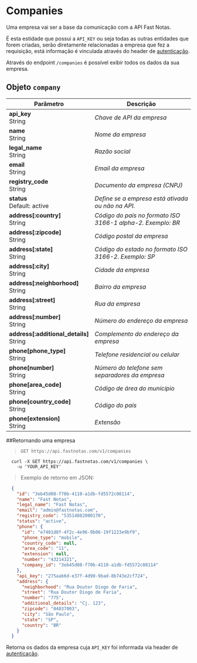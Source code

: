 # Companies

  Uma empresa vai ser a base da comunicação com a API Fast Notas.

  É esta estidade que possui a `API_KEY` ou seja todas as outras entidades que forem criadas, serão diretamente relacionadas a empresa que fez a requisição, está informação é vinculada através do header de [autenticação](#autentica-o).

  Através do endpoint `/companies` é possível exibir todos os dados da sua empresa.

## Objeto `company`

  Parâmetro |  Descrição
 -------------- | --------------
  **api_key** <br> String | *Chave de API da empresa*
  **name** <br> String | *Nome da empresa*
  **legal_name** <br>String | *Razão social*
  **email** <br> String | *Email da empresa*
  **registry_code** <br>String | *Documento da empresa (CNPJ)*
  **status** <br> Default: active | *Define se a empresa está ativada ou não na API.*
  **address[:country]** <br> String | *Código do país no formato ISO 3166-1 alpha-2. Exemplo: BR*
  **address[:zipcode]** <br> String | *Código postal da empresa*
  **address[:state]** <br> String | *Código do estado no formato ISO 3166-2. Exemplo: SP*
  **address[:city]** <br> String | *Cidade da empresa*
  **address[:neighborhood]** <br> String | *Bairro da empresa*
  **address[:street]** <br> String | *Rua da empresa*
  **address[:number]** <br> String |  *Número do endereço da empresa*
  **address[:additional_details]** <br> String | *Complemento do endereço da empresa*
  **phone[phone_type]** <br> String | *Telefone residencial ou celular*
  **phone[number]** <br> String | *Número do telefone sem separadores da empresa*
  **phone[area_code]** <br> String | *Código de área do município*
  **phone[country_code]**  <br> String | *Código do país*
  **phone[extension]**  <br> String | *Extensão*

##Retornando uma empresa

  > `GET https://api.fastnotas.com/v1/companies`

  ```shell
    curl -X GET https://api.fastnotas.com/v1/companies \
      -u 'YOUR_API_KEY'
  ```
  > Exemplo de retorno em JSON:

  ```json
    {
      "id": "3eb45d08-f70b-4110-a1db-fd5572c08114",
      "name": "Fast Notas",
      "legal_name": "Fast Notas",
      "email": "admin@fastnotas.com",
      "registry_code": "53514882000170",
      "status": "active",
      "phone": {
        "id": "e7401d8f-4f2c-4e96-9b06-19f1223e9bf9",
        "phone_type": "mobile",
        "country_code": null,
        "area_code": "11",
        "extension": null,
        "number": "43214321",
        "company_id": "3eb45d08-f70b-4110-a1db-fd5572c08114"
      },
      "api_key": "275aab6d-e37f-4d90-9bad-8b743e2cf724",
      "address": {
        "neighborhood": "Rua Doutor Diogo de Faria",
        "street": "Rua Doutor Diogo de Faria",
        "number": "775",
        "additional_details": "Cj. 123",
        "zipcode": "04037003",
        "city": "São Paulo",
        "state": "SP",
        "country": "BR"
      }
    }
  ```

  Retorna os dados da empresa cuja `API_KEY` foi informada via header de [autenticação](#autentica-o).
